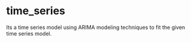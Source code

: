 # time_series
Its a time series model using ARIMA modeling techniques to fit the given time series model.

